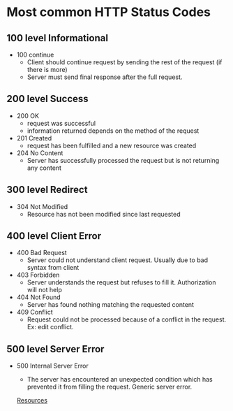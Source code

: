 # Most common HTTP Status Codes

## 100 level Informational
* 100 continue
  + Client should continue request by sending the rest of the request (if there is more)
  + Server must send final response after the full request.

## 200 level Success
* 200 OK
  + request was successful
  + information returned depends on the method of the request
* 201 Created
  + request has been fulfilled and a new resource was created
* 204 No Content
  + Server has successfully processed the request but is not returning any content

## 300 level Redirect
* 304 Not Modified
  + Resource has not been modified since last requested

## 400 level Client Error
* 400 Bad Request
  + Server could not understand client request. Usually due to bad syntax from client
* 403 Forbidden
  + Server understands the request but refuses to fill it. Authorization will not help
* 404 Not Found
  + Server has found nothing matching the requested content
* 409 Conflict
  * Request could not be processed because of a conflict in the request. Ex: edit conflict.
## 500 level Server Error
* 500 Internal Server Error
  + The server has encountered an unexpected condition which has prevented it from filling the request. Generic server error.

  [Resources](http://www.restapitutorial.com/httpstatuscodes.html)
